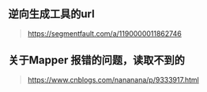 ## 逆向生成工具的url
> https://segmentfault.com/a/1190000011862746

## 关于Mapper 报错的问题，读取不到的
> https://www.cnblogs.com/nananana/p/9333917.html